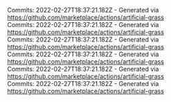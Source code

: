 Commits: 2022-02-27T18:37:21.182Z - Generated via https://github.com/marketplace/actions/artificial-grass
<br>
Commits: 2022-02-27T18:37:21.182Z - Generated via https://github.com/marketplace/actions/artificial-grass
<br>
Commits: 2022-02-27T18:37:21.182Z - Generated via https://github.com/marketplace/actions/artificial-grass
<br>
Commits: 2022-02-27T18:37:21.182Z - Generated via https://github.com/marketplace/actions/artificial-grass
<br>
Commits: 2022-02-27T18:37:21.182Z - Generated via https://github.com/marketplace/actions/artificial-grass
<br>
Commits: 2022-02-27T18:37:21.182Z - Generated via https://github.com/marketplace/actions/artificial-grass
<br>
